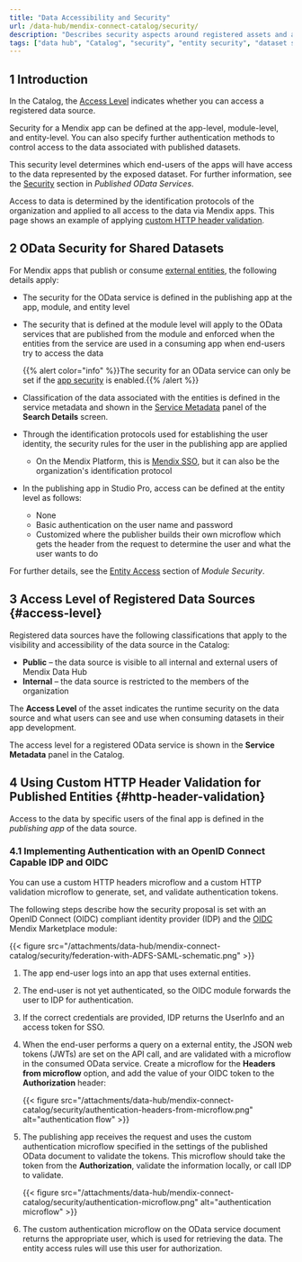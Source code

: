 ```yaml
---
title: "Data Accessibility and Security"
url: /data-hub/mendix-connect-catalog/security/
description: "Describes security aspects around registered assets and access in Mendix Data Hub."
tags: ["data hub", "Catalog", "security", "entity security", "dataset security","odata service security"]
---
```


## 1 Introduction

In the Catalog, the [Access Level](#access-level) indicates whether you can access a registered data source.

Security for a Mendix app can be defined at the app-level, module-level, and entity-level. You can also specify further authentication methods to control access to the data associated with published datasets.

This security level determines which end-users of the apps will have access to the data represented by the exposed dataset. For further information, see the [Security](/refguide/published-odata-services/#security) section in *Published OData Services*.

Access to data is determined by the identification protocols of the organization and applied to all access to the data via Mendix apps. This page shows an example of applying [custom HTTP header validation](#http-header-validation).

## 2 OData Security for Shared Datasets

For Mendix apps that publish or consume [external entities](/refguide/external-entities/), the following details apply:

* The security for the OData service is defined in the publishing app at the app, module, and entity level
* The security that is defined at the module level will apply to the OData services that are published from the module and enforced when the entities from the service are used in a consuming app when end-users try to access the data

    {{% alert color="info" %}}The security for an OData service can only be set if the [app security](/refguide/app-security/) is enabled.{{% /alert %}}

* Classification of the data associated with the entities is defined in the service metadata and shown in the [Service Metadata](/data-hub/mendix-connect-catalog/search/#metadata) panel of the **Search Details** screen. 

* Through the identification protocols used for establishing the user identity, the security rules for the user in the publishing app are applied

    * On the Mendix Platform, this is [Mendix SSO](/developerportal/deploy/mendix-sso/),  but it can also be the organization's identification protocol
* In the publishing app in Studio Pro, access can be defined at the entity level as follows:

    * None
    * Basic authentication on the user name and password
    * Customized where the publisher builds their own microflow which gets the header from the request to determine the user and what the user wants to do

For further details, see the [Entity Access](/refguide/module-security/#entity-access) section of *Module Security*.

## 3 Access Level of Registered Data Sources {#access-level}

Registered data sources have the following classifications that apply to the visibility and accessibility of the data source in the Catalog:

* **Public**  – the data source is visible to all internal and external users of Mendix Data Hub
* **Internal**  – the data source is restricted to the members of the organization

The **Access Level** of the asset indicates the runtime security on the data source and what users can see and use when consuming datasets in their app development.

The access level for a registered OData service is shown in the **Service Metadata** panel in the Catalog.

## 4 Using Custom HTTP Header Validation for Published Entities {#http-header-validation}

Access to the data by specific users of the final app is defined in the *publishing app* of the data source.

### 4.1 Implementing Authentication with an OpenID Connect Capable IDP and OIDC

You can use a custom HTTP headers microflow and a custom HTTP validation microflow to generate, set, and validate authentication tokens. 

The following steps describe how the security proposal is set with an OpenID Connect (OIDC) compliant identity provider (IDP) and the [OIDC](https://marketplace.mendix.com/link/component/120371) Mendix Marketplace module:

{{< figure src="/attachments/data-hub/mendix-connect-catalog/security/federation-with-ADFS-SAML-schematic.png" >}}

1. The app end-user logs into an app that uses external entities.
2. The end-user is not yet authenticated, so the OIDC module forwards the user to IDP for authentication.
3. If the correct credentials are provided, IDP returns the UserInfo and an access token for SSO.
4. When the end-user performs a query on a external entity, the JSON web tokens (JWTs) are set on the API call, and are validated with a microflow in the consumed OData service. Create a microflow for the **Headers from microflow** option, and add the value of your OIDC token to the **Authorization** header:

    {{< figure src="/attachments/data-hub/mendix-connect-catalog/security/authentication-headers-from-microflow.png" alt="authentication flow" >}}

5. The publishing app receives the request and uses the custom authentication microflow specified in the settings of the published OData document to validate the tokens. This microflow should take the token from the **Authorization**, validate the information locally, or call IDP to validate.

    {{< figure src="/attachments/data-hub/mendix-connect-catalog/security/authentication-microflow.png" alt="authentication microflow" >}}

6. The custom authentication microflow on the OData service document returns the appropriate user, which is used for retrieving the data. The entity access rules will use this user for authorization.
